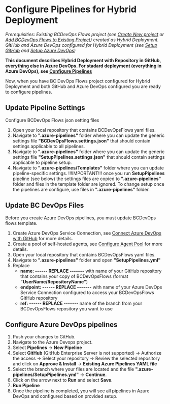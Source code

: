 # Configure Pipelines for Hybrid Deployment

_Prerequisities: Existing BCDevOps Flows project (see [Create New project](./CreateNewProject.md) or [Add BCDevOps Flows to Existing Project](./AddBCDevOpsFlowsToExistingProject.md)) created as Hybrid Deployment. GitHub and Azure DevOps configured for Hybrid Deployment (see [Setup GitHub](../HybridDeployment/SetupGitHub.md) and [Setup Azure DevOps](../HybridDeployment/SetupAzureDevOps.md))_

**This document describes Hybrid Deployment with Repository in GitHub, everything else in Azure DevOps. For stadard deployment (everything in Azure DevOps), see [Configure Pipelines](../ConfigurePipelines.md)**

Now, when you have BC DevOps Flows project configured for Hybrid Deployment and both GitHub and Azure DevOps configured you are ready to configure pipelines.

## Update Pipeline Settings

Configure BCDevOps Flows json setting files
1. Open your local repository that contains BCDevOpsFlows yaml files.
1. Navigate to **".azure-pipelines"** folder where you can update the generic settings file **"BCDevOpsFlows.settings.json"** that should contain settings applicable to all pipelines.
1. Navigate to **".azure-pipelines"** folder where you can update the generic settings file **"SetupPipelines.settings.json"** that should contain settings applicable to pipeline setup.
1. Navigate to **".azure-pipelines/Templates"** folder where you can update pipeline-specific settings. !!!IMPORTANT!!! once you run **SetupPipelines** pipeline (see below) the settings files are copied to **".azure-pipelines"** folder and files in the template folder are ignored. To change setup once the pipelines are configure, use files in **".azure-pipelines"** folder.

## Update BC DevOps Files

Before you create Azure DevOps pipelines, you must update BCDevOps flows template.
1. Create Azure DevOps Service Connection, see [Connect Azure DevOps with GitHub](./HowToStart/ConnectAzureDevOpsWithGitHub.md) for more details.
1. Create a pool of self-hosted agents, see [Configure Agent Pool](./HowToStart/ConfigureAgentPool.md) for more details.
1. Open your local repository that contains BCDevOpsFlows yaml files.
1. Navigate to **".azure-pipelines"** folder and open **"SetupPipelines.yml"**
1. Replace 
    - **name: ------ REPLACE -------** with name of your GitHub repository that contains your copy of BCDevOpsFlows (format **"UserName/RepositoryName"**)
    - **endpoint: ------ REPLACE -------** with name of your Azure DevOps Service Connection configured to access your BCDevOpsFlows GitHub repository
    - **ref: ------ REPLACE -------** name of the branch from your BCDevOpsFlows repository you want to use

## Configure Azure DevOps pipelines

1. Push your changes to GitHub.
1. Navigate to the Azure Devops project.
1. Select **Pipelines** -> **New Pipeline**
1. Select **GitHub** (GitHub Enterprise Server is not supported) -> Authorize the access -> Select your repository -> Review the selected repository and click on **Approve & Install** -> **Existing Azure Pipelines YAML file**
1. Select the branch where your files are located and the file **".azure-pipelines/SetupPipelines.yml"** -> **Continue**.
1. Click on the arrow next to **Run** and select **Save**.
1. **Run Pipeline**
1. Once the pipeline is completed, you will see all pipelines in Azure DevOps and configured based on provided setup.
